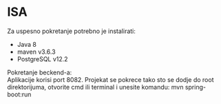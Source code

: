 # ISA

<h>Za uspesno pokretanje potrebno je instalirati:</h><br>
- Java 8<br>
- maven v3.6.3 <br>
- PostgreSQL v12.2<br>

<h>Pokretanje beckend-a:</h><br>
Aplikacije korisi port 8082.
Projekat se pokrece tako sto se dodje do root direktorijuma,
otvorite cmd ili terminal i unesite komandu: mvn spring-boot:run

